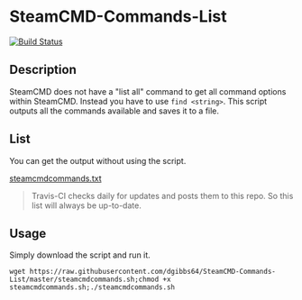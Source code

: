 
# SteamCMD-Commands-List
[![Build Status](https://travis-ci.org/dgibbs64/SteamCMD-Commands-List.svg?branch=master)](https://travis-ci.org/dgibbs64/SteamCMD-Commands-List)

## Description

SteamCMD does not have a "list all" command to get all command options within SteamCMD.
Instead you have to use `find <string>`.
This script outputs all the commands available and saves it to a file.

## List
You can get the output without using the script.

[steamcmdcommands.txt](https://github.com/dgibbs64/SteamCMD-Commands-List/blob/master/steamcmdcommands.txt)
> Travis-CI checks daily for updates and posts them to this repo. So this list will always be up-to-date.

## Usage

Simply download the script and run it.

	wget https://raw.githubusercontent.com/dgibbs64/SteamCMD-Commands-List/master/steamcmdcommands.sh;chmod +x steamcmdcommands.sh;./steamcmdcommands.sh


